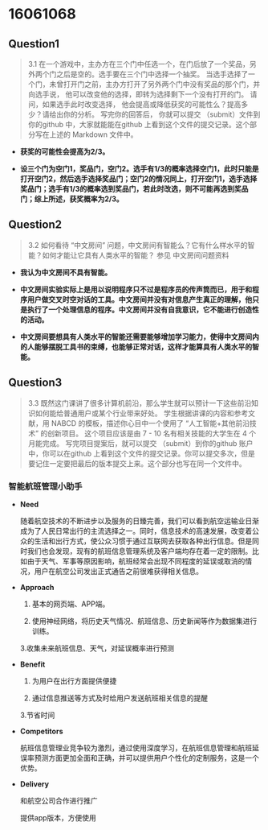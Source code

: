 # 16061068

## Question1
>3.1 在一个游戏中，主办方在三个门中任选一个，在门后放了一个奖品，另外两个门之后是空的。选手要在三个门中选择一个抽奖。 当选手选择了一个门，未曾打开门之前，主办方打开了另外两个门中没有奖品的那个门，并向选手说， 他可以改变他的选择，即转为选择剩下一个没有打开的门。 请问，如果选手此时改变选择， 他会提高或降低获奖的可能性么？提高多少？请给出你的分析。 写完你的回答后， 你就可以提交 （submit）文件到你的github 中，大家就能能在github 上看到这个文件的提交记录。这个部分写在上述的 Markdown 文件中。  

+ **获奖的可能性会提高为2/3。**  


+ **设三个门为空门1，奖品门，空门2。选手有1/3的概率选择空门1，此时只能是打开空门2，然后选手选择奖品门；空门2的情况同上，打开空门1，选手选择奖品门；选手有1/3的概率选到奖品门，若此时改选，则不可能再选到奖品门；综上所述，获奖概率为2/3。**

## Question2
>3.2 如何看待 “中文房间” 问题，中文房间有智能么？它有什么样水平的智能？如何才能让它具有人类水平的智能？ 参见 中文房间问题资料  

+ **我认为中文房间不具有智能。**     


+ **中文房间实验实际上是用以说明程序只不过是程序员的传声筒而已，用于和程序用户做交叉时空对话的工具。中文房间并没有对信息产生真正的理解，他只是执行了一个处理信息的程序。中文房间并没有自我意识，它不能进行创造性的活动。**    


+ **中文房间要想具有人类水平的智能还需要能够增加学习能力，使得中文房间内的人能够摆脱工具书的束缚，也能够正常对话，这样才能算具有人类水平的智能。**   


## Question3
>3.3 既然这门课讲了很多计算机前沿，那么学生就可以预计一下这些前沿知识如何能给普通用户或某个行业带来好处。 学生根据讲课的内容和参考文献，用 NABCD 的模板，描述你心目中一个使用了 “人工智能+其他前沿技术” 的创新项目。 这个项目应该是由 7 - 10 名有相关技能的大学生在 4 个月能完成。 写完项目提案后，就可以提交 （submit）到你的github 账户中，你可以在github 上看到这个文件的提交记录。你可以提交多次，但是要记住一定要把最后的版本提交上来。这个部分也写在同一个文件中。

### 智能航班管理小助手

+ **Need**  

    随着航空技术的不断进步以及服务的日臻完善，我们可以看到航空运输业日渐成为了人民日常出行的主流选择之一。同时，信息技术的高速发展，改变着公众的生活和出行方式，使公众习惯于通过互联网去获取各种出行信息。但是同时我们也会发现，现有的航班信息管理系统及客户端均存在着一定的限制。比如由于天气、军事等原因影响，航班经常会出现不同程度的延误或取消的情况，用户在航空公司发出正式通告之前很难获得相关信息。  

+ **Approach**


    1. 基本的网页端、APP端。
    
    2. 使用神经网络，将历史天气情况、航班信息、历史新闻等作为数据集进行训练。
    
    3.收集未来航班信息、天气，对延误概率进行预测
    
+ **Benefit**

    1. 为用户在出行方面提供便捷
    
    2. 通过信息推送等方式及时给用户发送航班相关信息的提醒
    
    3.节省时间
    
+ **Competitors**

    航班信息管理业竞争较为激烈，通过使用深度学习，在航班信息管理和航班延误率预测方面更加全面和正确，并可以提供用户个性化的定制服务，这是一个优势。

+ **Delivery**
    
    和航空公司合作进行推广
    
    提供app版本，方便使用


 
 
 
 
